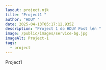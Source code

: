 ```yaml
---
layout: project.njk
title: "Project1 "
author: "HDUY "
date: 2025-04-13T05:17:12.935Z
description: "Project 1 do HDUY Post lên "
image: /public/images/service-bg.jpg
imageAlt: Project-1
tags:
  - project
---
```

Project1  